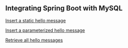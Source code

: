 ## Integrating Spring Boot with MySQL

[Insert a static hello message](http://cs5200-spring2018-mittal.us-east-2.elasticbeanstalk.com/api/hello/insert)

[Insert a parameterized hello message](http://cs5200-spring2018-mittal.us-east-2.elasticbeanstalk.com/api/hello/insert/Someparameterizedmessage)

[Retrieve all hello messages](http://cs5200-spring2018-mittal.us-east-2.elasticbeanstalk.com/api/hello/select/all)
